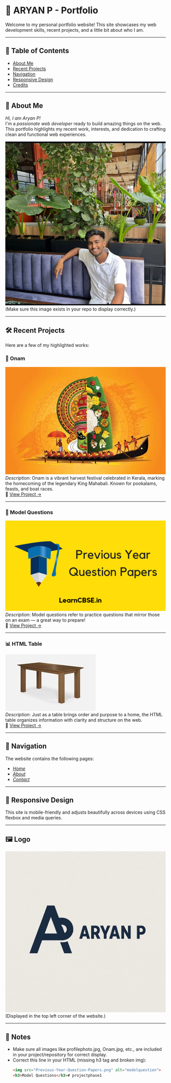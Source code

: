 # 🌟 ARYAN P - Portfolio

Welcome to my personal portfolio website! This site showcases my web development skills, recent projects, and a little bit about who I am.

---

## 📌 Table of Contents

- [About Me](#about-me)
- [Recent Projects](#recent-projects)
- [Navigation](#navigation)
- [Responsive Design](#responsive-design)
- [Credits](#credits)

---

## 👋 About Me

*Hi, I am Aryan P!*  
I'm a *passionate web developer* ready to build amazing things on the web.  
This portfolio highlights my recent work, interests, and dedication to crafting clean and functional web experiences.

![Profile Photo](profilephoto.jpg)  
(Make sure this image exists in your repo to display correctly.)

---

## 🛠 Recent Projects

Here are a few of my highlighted works:

### 🎉 Onam
![Onam](Onam.jpg)  
*Description*: Onam is a vibrant harvest festival celebrated in Kerala, marking the homecoming of the legendary King Mahabali. Known for pookalams, feasts, and boat races.  
🔗 [View Project →](Onam.html)

---

### 📝 Model Questions
![Model Question](Previous-Year-Question-Papers.png)  
*Description*: Model questions refer to practice questions that mirror those on an exam — a great way to prepare!  
🔗 [View Project →](modelquestion.html)

---

### 📊 HTML Table
![Table](download%20(3).jpeg)  
*Description*: Just as a table brings order and purpose to a home, the HTML table organizes information with clarity and structure on the web.  
🔗 [View Project →](Table1.html)

---

## 🔗 Navigation

The website contains the following pages:

- *[Home](portfolio.html)*
- *[About](about.html)*
- *[Contact](contact.html)*

---

## 📱 Responsive Design

This site is mobile-friendly and adjusts beautifully across devices using CSS flexbox and media queries.

---

## 🖼 Logo

![Logo](picturelogo.png)  
(Displayed in the top left corner of the website.)

---

## 📌 Notes

- Make sure all images like profilephoto.jpg, Onam.jpg, etc., are included in your project/repository for correct display.
- Correct this line in your HTML (missing h3 tag and broken img):
  ```html
  <img src="Previous-Year-Question-Papers.png" alt="modelquestion">
  <h3>Model Questions</h3># projectphase1
